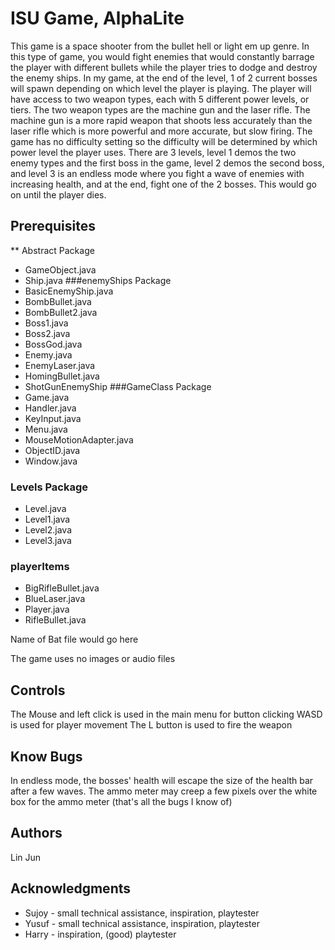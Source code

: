 # ISU Game, AlphaLite
This game is a space shooter from the bullet hell or light em up genre. In this type of game, you would fight enemies that would constantly barrage the player with different bullets while the player tries to dodge and destroy the enemy ships. In my game, at the end of the level, 1 of 2 current bosses will spawn depending on which level the player is playing. The player will have access to two weapon types, each with 5 different power levels, or tiers. The two weapon types are the machine gun and the laser rifle. The machine gun is a more rapid weapon that shoots less accurately than the laser rifle which is more powerful and more accurate, but slow firing. The game has no difficulty setting so the difficulty will be determined by which power level the player uses. There are 3 levels, level 1 demos the two enemy types and the first boss in the game, level 2 demos the second boss, and level 3 is an endless mode where you fight a wave of enemies with increasing health, and at the end, fight one of the 2 bosses. This would go on until the player dies.

## Prerequisites

** Abstract Package 
* GameObject.java
* Ship.java
###enemyShips Package
* BasicEnemyShip.java
* BombBullet.java
* BombBullet2.java
* Boss1.java
* Boss2.java
* BossGod.java
* Enemy.java
* EnemyLaser.java
* HomingBullet.java
* ShotGunEnemyShip
###GameClass Package
* Game.java
* Handler.java
* KeyInput.java
* Menu.java
* MouseMotionAdapter.java
* ObjectID.java
* Window.java
### Levels Package
* Level.java
* Level1.java
* Level2.java
* Level3.java
### playerItems
* BigRifleBullet.java
* BlueLaser.java
* Player.java
* RifleBullet.java

Name of Bat file would go here

The game uses no images or audio files

## Controls

The Mouse and left click is used in the main menu for button clicking
WASD is used for player movement
The L button is used to fire the weapon

## Know Bugs

In endless mode, the bosses' health will escape the size of the health bar after a few waves.
The ammo meter may creep a few pixels over the white box for the ammo meter
(that's all the bugs I know of)

## Authors

Lin Jun

## Acknowledgments

* Sujoy - small technical assistance, inspiration, playtester
* Yusuf - small technical assistance, inspiration, playtester
* Harry - inspiration, (good) playtester

